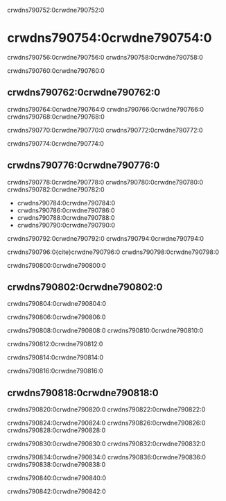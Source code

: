 crwdns790752:0crwdne790752:0
# crwdns790754:0crwdne790754:0

crwdns790756:0crwdne790756:0 crwdns790758:0crwdne790758:0

crwdns790760:0crwdne790760:0
## crwdns790762:0crwdne790762:0

crwdns790764:0crwdne790764:0 crwdns790766:0crwdne790766:0 crwdns790768:0crwdne790768:0

crwdns790770:0crwdne790770:0 crwdns790772:0crwdne790772:0

crwdns790774:0crwdne790774:0
## crwdns790776:0crwdne790776:0
crwdns790778:0crwdne790778:0 crwdns790780:0crwdne790780:0 crwdns790782:0crwdne790782:0
* crwdns790784:0crwdne790784:0
* crwdns790786:0crwdne790786:0
* crwdns790788:0crwdne790788:0
* crwdns790790:0crwdne790790:0

crwdns790792:0crwdne790792:0 crwdns790794:0crwdne790794:0

crwdns790796:0{cite}crwdne790796:0 crwdns790798:0crwdne790798:0

crwdns790800:0crwdne790800:0
## crwdns790802:0crwdne790802:0
crwdns790804:0crwdne790804:0

crwdns790806:0crwdne790806:0

crwdns790808:0crwdne790808:0 crwdns790810:0crwdne790810:0

crwdns790812:0crwdne790812:0

crwdns790814:0crwdne790814:0

crwdns790816:0crwdne790816:0
## crwdns790818:0crwdne790818:0

crwdns790820:0crwdne790820:0 crwdns790822:0crwdne790822:0

crwdns790824:0crwdne790824:0 crwdns790826:0crwdne790826:0 crwdns790828:0crwdne790828:0

crwdns790830:0crwdne790830:0 crwdns790832:0crwdne790832:0

crwdns790834:0crwdne790834:0 crwdns790836:0crwdne790836:0 crwdns790838:0crwdne790838:0

crwdns790840:0crwdne790840:0

crwdns790842:0crwdne790842:0 
